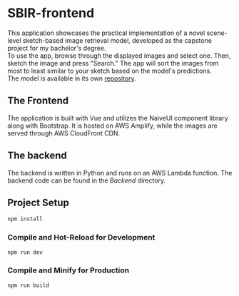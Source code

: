 # SBIR-frontend

This application showcases the practical implementation of a novel scene-level sketch-based image retrieval model, developed as the capstone project for my bachelor's degree. \
To use the app, browse through the displayed images and select one. Then, sketch the image and press "Search." The app will sort the images from most to least similar to your sketch based on the model's predictions. \
The model is available in its own [repository](https://github.com/Emil-Demic/ConvNext-InfoNCE-SBIR).

## The Frontend

The application is built with Vue and utilizes the NaiveUI component library along with Bootstrap. It is hosted on AWS Amplify, while the images are served through AWS CloudFront CDN.

## The backend

The backend is written in Python and runs on an AWS Lambda function. The backend code can be found in the *Backend* directory.

## Project Setup

```sh
npm install
```

### Compile and Hot-Reload for Development

```sh
npm run dev
```

### Compile and Minify for Production

```sh
npm run build
```
